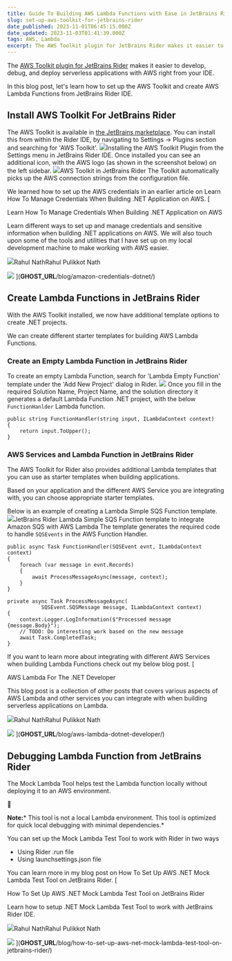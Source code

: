 ```yaml
---
title: Guide To Building AWS Lambda Functions with Ease in JetBrains Rider
slug: set-up-aws-toolkit-for-jetbrains-rider
date_published: 2023-11-01T06:45:15.000Z
date_updated: 2023-11-03T01:41:39.000Z
tags: AWS, Lambda
excerpt: The AWS Toolkit plugin for JetBrains Rider makes it easier to develop, debug, and deploy serverless applications with AWS right from your IDE. Learn how to setup AWS Toolkit and create AWS Lambda Functions from JetBrains Rider IDE.
---
```


The [AWS Toolkit plugin for JetBrains Rider](https://docs.aws.amazon.com/toolkit-for-jetbrains/latest/userguide/getting-started.html) makes it easier to develop, debug, and deploy serverless applications with AWS right from your IDE.

In this blog post, let's learn how to set up the AWS Toolkit and create AWS Lambda Functions from JetBrains Rider IDE.

## Install AWS Toolkit For JetBrains Rider

The AWS Toolkit is available in [the JetBrains marketplace](https://plugins.jetbrains.com/plugin/11349-aws-toolkit). You can install this from within the Rider IDE, by navigating to Settings → Plugins section and searching for 'AWS Toolkit'.
![](__GHOST_URL__/content/images/2023/10/image-17.png)Installing the AWS Toolkit Plugin from the Settings menu in JetBrains Rider IDE.
Once installed you can see an additional icon, with the AWS logo (as shown in the screenshot below) on the left sidebar.
![](__GHOST_URL__/content/images/2023/10/image-20.png)AWS Toolkit in JetBrains Rider
The Toolkit automatically picks up the AWS connection strings from the configuration file.

We learned how to set up the AWS credentials in an earlier article on Learn How To Manage Credentials When Building .NET Application on AWS.
[

Learn How To Manage Credentials When Building .NET Application on AWS

Learn different ways to set up and manage credentials and sensitive information when building .NET applications on AWS. We will also touch upon some of the tools and utilities that I have set up on my local development machine to make working with AWS easier.

![](__GHOST_URL__/content/images/size/w256h256/2022/10/logo-512x512.png)Rahul NathRahul Pulikkot Nath

![](__GHOST_URL__/content/images/secure-key.jpg)
](__GHOST_URL__/blog/amazon-credentials-dotnet/)
## Create Lambda Functions in JetBrains Rider

With the AWS Toolkit installed, we now have additional template options to create .NET projects. 

We can create different starter templates for building AWS Lambda Functions. 

### Create an Empty Lambda Function in JetBrains Rider

To create an empty Lambda Function, search for 'Lambda Empty Function' template under the 'Add New Project' dialog in Rider.
![](__GHOST_URL__/content/images/2023/10/image-18.png)
Once you fill in the required Solution Name, Project Name, and the solution directory it generates a default Lambda Function .NET project, with the below `FunctionHanlder` Lambda function.

    public string FunctionHandler(string input, ILambdaContext context)
    {
        return input.ToUpper();
    }

### AWS Services and Lambda Function in JetBrains Rider

The AWS Toolkit for Rider also provides additional Lambda templates that you can use as starter templates when building applications. 

Based on your application and the different AWS Service you are integrating with, you can choose appropriate starter templates.

Below is an example of creating a Lambda Simple SQS Function template.
![](__GHOST_URL__/content/images/2023/10/image-21.png)JetBrains Rider Lambda Simple SQS Function template to integrate Amazon SQS with AWS Lambda
The template generates the required code to handle `SQSEvents` in the AWS Function Handler.

    public async Task FunctionHandler(SQSEvent evnt, ILambdaContext context)
    {
        foreach (var message in evnt.Records)
        {
            await ProcessMessageAsync(message, context);
        }
    }
    
    private async Task ProcessMessageAsync(
               SQSEvent.SQSMessage message, ILambdaContext context)
    {
        context.Logger.LogInformation($"Processed message {message.Body}");
        // TODO: Do interesting work based on the new message
        await Task.CompletedTask;
    }

If you want to learn more about integrating with different AWS Services when building Lambda Functions check out my below blog post.
[

AWS Lambda For The .NET Developer

This blog post is a collection of other posts that covers various aspects of AWS Lambda and other services you can integrate with when building serverless applications on Lambda.

![](__GHOST_URL__/content/images/size/w256h256/2022/10/logo-512x512.png)Rahul NathRahul Pulikkot Nath

![](__GHOST_URL__/content/images/2023/05/AWS-Lambda.png)
](__GHOST_URL__/blog/aws-lambda-dotnet-developer/)
## Debugging Lambda Function from JetBrains Rider

The Mock Lambda Tool helps test the Lambda function locally without deploying it to an AWS environment.

📢

**Note:*** This tool is not a local Lambda environment. This tool is optimized for quick local debugging with minimal dependencies.*

You can set up the Mock Lambda Test Tool to work with Rider in two ways

- Using Rider .run file
- Using launchsettings.json file

You can learn more in my blog post on How To Set Up AWS .NET Mock Lambda Test Tool on JetBrains Rider.
[

How To Set Up AWS .NET Mock Lambda Test Tool on JetBrains Rider

Learn how to setup .NET Mock Lambda Test Tool to work with JetBrains Rider IDE.

![](__GHOST_URL__/content/images/size/w256h256/2022/10/logo-512x512.png)Rahul NathRahul Pulikkot Nath

![](__GHOST_URL__/content/images/2023/06/Rider---Mock-Lambda-Tool.png)
](__GHOST_URL__/blog/how-to-set-up-aws-net-mock-lambda-test-tool-on-jetbrains-rider/)
